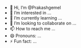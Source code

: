 - 👋 Hi, I’m @Prakashgemel
- 👀 I’m interested in ...
- 🌱 I’m currently learning ...
- 💞️ I’m looking to collaborate on ...
- 📫 How to reach me ...
- 😄 Pronouns: ...
- ⚡ Fun fact: ...

<!---
Prakashgemel/Prakashgemel is a ✨ special ✨ repository because its `README.md` (this file) appears on your GitHub profile.
You can click the Preview link to take a look at your changes.
--->

